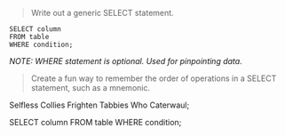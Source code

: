> Write out a generic SELECT statement.

```
SELECT column
FROM table
WHERE condition;
```

_NOTE: WHERE statement is optional. Used for pinpointing data._

> Create a fun way to remember the order of operations in a SELECT statement, such as a mnemonic.

Selfless Collies Frighten Tabbies Who Caterwaul;

SELECT column FROM table WHERE condition;

